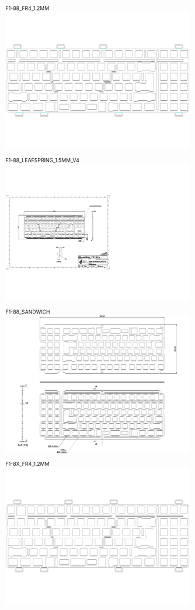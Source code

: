 <br/>F1-88_FR4_1.2MM<br/>![image](F1-88_FR4_1.2MM.png)<br/>
<br/>F1-88_LEAFSPRING_1.5MM_V4<br/>![image](F1-88_LEAFSPRING_1.5MM_V4.png)<br/>
<br/>F1-88_SANDWICH<br/>![image](F1-88_SANDWICH.png)<br/>
<br/>F1-8X_FR4_1.2MM<br/>![image](F1-8X_FR4_1.2MM.png)<br/>

